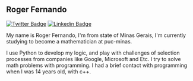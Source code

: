 ## Roger Fernando

[![Twitter Badge](https://img.shields.io/badge/-@rogerluizz-6633cc?style=flat-square&labelColor=6633cc&logo=twitter&logoColor=white&link=https://twitter.com/dieegosf)](https://twitter.com/rogerluizz) [![Linkedin Badge](https://img.shields.io/badge/-Roger%20Fernando-6633cc?style=flat-square&logo=instagram&logoColor=white&link=https://www.linkedin.com/in/diego-schell-fernandes/)](https://www.instagram.com/_rogerluizz/) 

My name is Roger Fernando, I'm from state of Minas Gerais, I'm currently studying to become a mathematician at puc-minas.

I use Python to develop my logic, and play with challenges of selection processes from companies like Google, Microsoft and Etc. I try to solve math problems with programming. I had a brief contact with programming when I was 14 years old, with c++.
